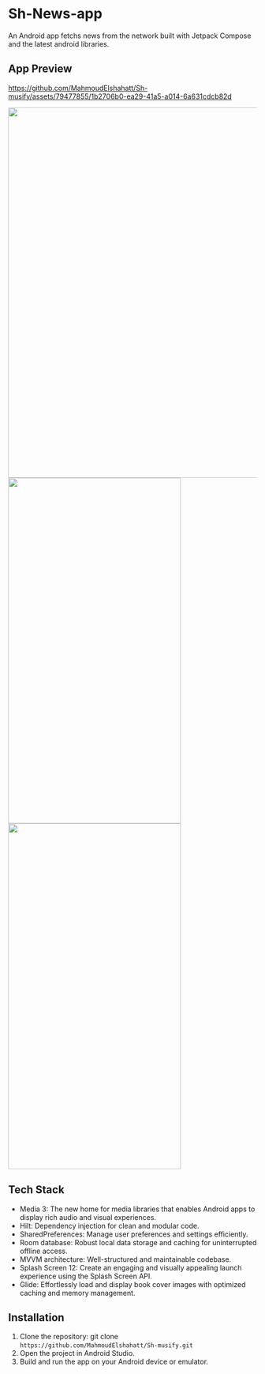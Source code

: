 # Sh-News-app

An Android app fetchs news from the network built with Jetpack Compose and the latest android libraries.


## App Preview



https://github.com/MahmoudElshahatt/Sh-musify/assets/79477855/1b2706b0-ea29-41a5-a014-6a631cdcb82d



<img src="https://github.com/MahmoudElshahatt/Sh-News-app/assets/79477855/9859f3fe-2307-4610-a0bc-129c9c503c3f" width="900" height="750">

<img src="https://github.com/MahmoudElshahatt/Sh-musify/assets/79477855/d4d76b70-3c95-47b5-ac59-a94e728c4868" width="350" height="700">
<img src="https://github.com/MahmoudElshahatt/Sh-musify/assets/79477855/7ad3b0c0-3988-4bd6-b3b7-ee1b4963d6f7" width="350" height="700">


## Tech Stack


* Media 3: The new home for media libraries that enables Android apps to display rich audio and visual experiences.
* Hilt: Dependency injection for clean and modular code.
* SharedPreferences: Manage user preferences and settings efficiently.
* Room database: Robust local data storage and caching for uninterrupted offline access.
* MVVM architecture: Well-structured and maintainable codebase.
* Splash Screen 12: Create an engaging and visually appealing launch experience using the Splash Screen API.
* Glide: Effortlessly load and display book cover images with optimized caching and memory management.

## Installation

1. Clone the repository: git clone `https://github.com/MahmoudElshahatt/Sh-musify.git`
2. Open the project in Android Studio.
3. Build and run the app on your Android device or emulator.


